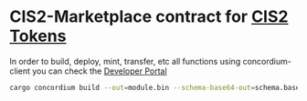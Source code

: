 # CIS2-Marketplace contract for [CIS2 Tokens](https://proposals.concordium.software/CIS/cis-2.html)

In order to build, deploy, mint, transfer, etc all functions using concordium-client you can check the [Developer Portal](https://developer.concordium.software/en/mainnet/smart-contracts/tutorials/nft-marketplace/index.html)

```bash
cargo concordium build --out=module.bin --schema-base64-out=schema.base64
```